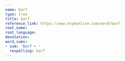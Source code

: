 ```yaml
---
name: barf
type: free
title: barf
reference_link: https://www.etymonline.com/word/barf
root_name: 
root_language: 
denotation: 
word_sums:
- sum: 'Barf + '
  respelling: barf
---
```

